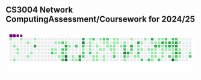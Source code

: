 ## CS3004 Network ComputingAssessment/Coursework for 2024/25

![me](https://raw.githubusercontent.com/Platane/snk/output/github-contribution-grid-snake.gif)
